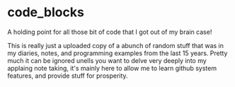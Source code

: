 # code_blocks
A holding point for all those bit of code that I got out of my brain case!

This is really just a uploaded copy of a abunch of random stuff that was in my diaries, notes, and programming examples from the last 15 years. Pretty much it can be ignored unells you want to delve very deeply into my applaing note taking, it's mainly here to allow me to learn github system features, and provide stuff for prosperity.
